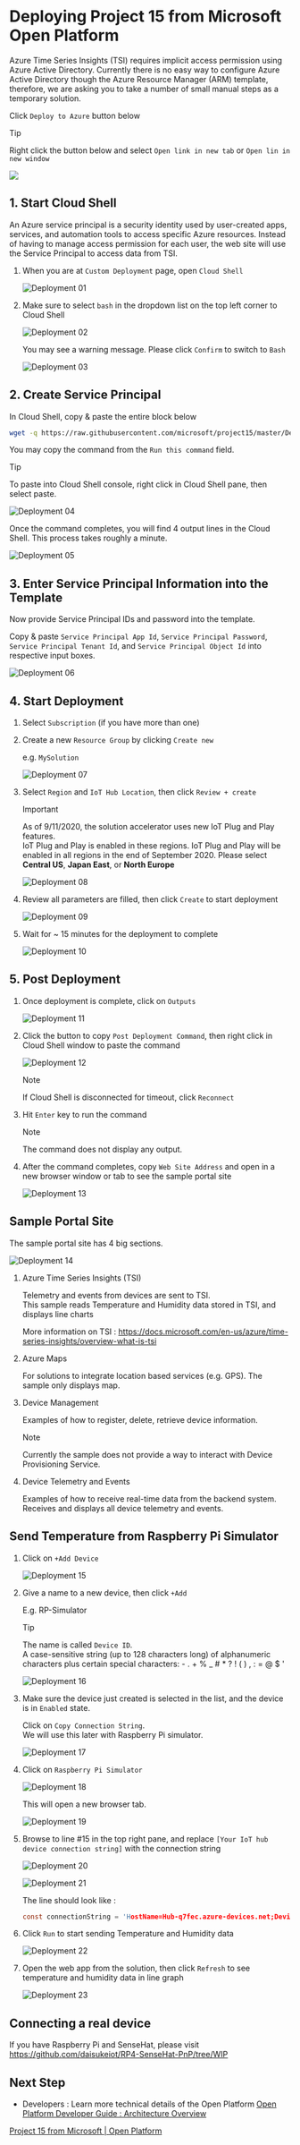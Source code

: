 # Deploying Project 15 from Microsoft Open Platform

Azure Time Series Insights (TSI) requires implicit access permission using Azure Active Directory.  Currently there is no easy way to configure Azure Active Directory though the Azure Resource Manager (ARM) template, therefore, we are asking you to take a number of small manual steps as a temporary solution.

Click `Deploy to Azure` button below  

> [!TIP]  
> Right click the button below and select `Open link in new tab` or `Open lin in new window`

<a href="https://portal.azure.com/#create/Microsoft.Template/uri/https%3A%2F%2Fraw.githubusercontent.com%2Fmicrosoft%2Fproject15%2Fmaster%2FDeploy%2Fazuredeploy.json" target="_blank"><img src="deploy-to-azure.svg"/></a>

## 1. Start Cloud Shell

An Azure service principal is a security identity used by user-created apps, services, and automation tools to access specific Azure resources.  Instead of having to manage access permission for each user, the web site will use the Service Principal to access data from TSI.

1. When you are at `Custom Deployment` page, open `Cloud Shell`

    ![Deployment 01](media/Deployment-01.png)

1. Make sure to select `bash` in the dropdown list on the top left corner to Cloud Shell

    ![Deployment 02](media/Deployment-02.png)

    You may see a warning message.  Please click `Confirm` to switch to `Bash`

    ![Deployment 03](media/Deployment-03.png)

## 2. Create Service Principal

In Cloud Shell, copy & paste the entire block below

```bash
wget -q https://raw.githubusercontent.com/microsoft/project15/master/Deploy/tsi-setup.sh -O ./tsi-setup.sh --no-cache && chmod +x tsi-setup.sh && ./tsi-setup.sh
```

You may copy the command from the `Run this command` field.

> [!TIP]
> To paste into Cloud Shell console, right click in Cloud Shell pane, then select paste.

![Deployment 04](media/Deployment-04.png)

Once the command completes, you will find 4 output lines in the Cloud Shell. This process takes roughly a minute.  

![Deployment 05](media/Deployment-05.png)

## 3. Enter Service Principal Information into the Template

Now provide Service Principal IDs and password into the template.

Copy & paste `Service Principal App Id`, `Service Principal Password`, `Service Principal Tenant Id`, and `Service Principal Object Id` into respective input boxes.

![Deployment 06](media/Deployment-06.png)

## 4. Start Deployment

1. Select `Subscription` (if you have more than one)
1. Create a new `Resource Group` by clicking `Create new`  

    e.g. `MySolution`

    ![Deployment 07](media/Deployment-07.png)

1. Select `Region` and `IoT Hub Location`, then click `Review + create`  

    > [!IMPORTANT]  
    > As of 9/11/2020, the solution accelerator uses new IoT Plug and Play features.  
    > IoT Plug and Play is enabled in these regions. IoT Plug and Play will be enabled in all regions in the end of September 2020.
    > Please select **Central US**, **Japan East**, or **North Europe**

    ![Deployment 08](media/Deployment-08.png)

1. Review all parameters are filled, then click `Create` to start deployment

    ![Deployment 09](media/Deployment-09.png)

1. Wait for ~ 15 minutes for the deployment to complete

    ![Deployment 10](media/Deployment-10.png)

## 5. Post Deployment

1. Once deployment is complete, click on `Outputs`

    ![Deployment 11](media/Deployment-11.png)

1. Click the button to copy `Post Deployment Command`, then right click in Cloud Shell window to paste the command

    ![Deployment 12](media/Deployment-12.png)

    > [!NOTE]  
    > If Cloud Shell is disconnected for timeout, click `Reconnect`

1. Hit `Enter` key to run the command

    > [!NOTE]  
    > The command does not display any output.

1. After the command completes, copy `Web Site Address` and open in a new browser window or tab to see the sample portal site

    ![Deployment 13](media/Deployment-13.png)

## Sample Portal Site

The sample portal site has 4 big sections.

![Deployment 14](media/Deployment-14.png)

1. Azure Time Series Insights (TSI)  

    Telemetry and events from devices are sent to TSI.  
    This sample reads Temperature and Humidity data stored in TSI, and displays line charts

    More information on TSI : <https://docs.microsoft.com/en-us/azure/time-series-insights/overview-what-is-tsi>

1. Azure Maps

    For solutions to integrate location based services (e.g. GPS).  The sample only displays map.

1. Device Management  

    Examples of how to register, delete, retrieve device information.  

    > [!NOTE]  
    > Currently the sample does not provide a way to interact with Device Provisioning Service.

1. Device Telemetry and Events  

    Examples of how to receive real-time data from the backend system.  Receives and displays all device telemetry and events.

## Send Temperature from Raspberry Pi Simulator

1. Click on `+Add Device`

    ![Deployment 15](media/Deployment-15.png)

1. Give a name to a new device, then click `+Add`  

    E.g. RP-Simulator

    > [!TIP]  
    > The name is called `Device ID`.  
    > A case-sensitive string (up to 128 characters long) of alphanumeric characters plus certain special characters: - . + % _ # * ? ! ( ) , : = @ $ '

    ![Deployment 16](media/Deployment-16.png)

1. Make sure the device just created is selected in the list, and the device is in `Enabled` state.  

    Click on `Copy Connection String`.  
    We will use this later with Raspberry Pi simulator.

    ![Deployment 17](media/Deployment-17.png)

1. Click on `Raspberry Pi Simulator`

    ![Deployment 18](media/Deployment-18.png)

    This will open a new browser tab.

    ![Deployment 19](media/Deployment-19.png)

1. Browse to line #15 in the top right pane, and replace `[Your IoT hub device connection string]` with the connection string

    ![Deployment 20](media/Deployment-20.png)

    ![Deployment 21](media/Deployment-21.png)

    The line should look like :

    ```c
    const connectionString = 'HostName=Hub-q7fec.azure-devices.net;DeviceId=RP-Simulator;SharedAccessKey=)(*)()(*)()()=';
    ```

1. Click `Run` to start sending Temperature and Humidity data

    ![Deployment 22](media/Deployment-22.png)

1. Open the web app from the solution, then click `Refresh` to see temperature and humidity data in line graph

    ![Deployment 23](media/Deployment-23.png)

## Connecting a real device

If you have Raspberry Pi and SenseHat, please visit <https://github.com/daisukeiot/RP4-SenseHat-PnP/tree/WIP>

## Next Step

- Developers : Learn more technical details of the Open Platform [Open Platform Developer Guide : Architecture Overview](../Developer-Guide/Architecture-Overview.md)

[Project 15 from Microsoft | Open Platform](../README.md)
